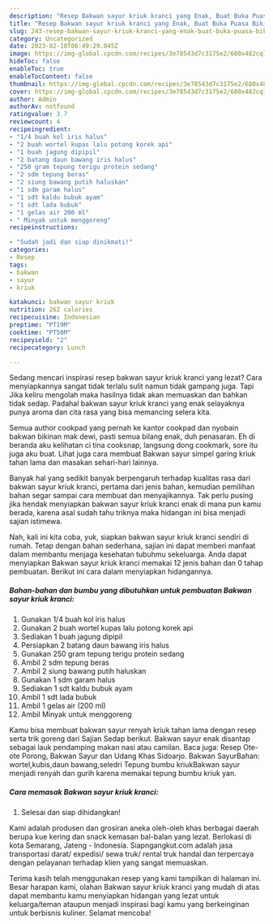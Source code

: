 ```yaml
---
description: "Resep Bakwan sayur kriuk kranci yang Enak, Buat Buka Puasa Bikin Ngiler"
title: "Resep Bakwan sayur kriuk kranci yang Enak, Buat Buka Puasa Bikin Ngiler"
slug: 243-resep-bakwan-sayur-kriuk-kranci-yang-enak-buat-buka-puasa-bikin-ngiler
category: Uncategorized
date: 2023-02-10T06:49:29.045Z
image: https://img-global.cpcdn.com/recipes/3e78543d7c3175e2/680x482cq70/bakwan-sayur-kriuk-kranci-foto-resep-utama.jpg
hideToc: false
enableToc: true
enableTocContent: false
thumbnail: https://img-global.cpcdn.com/recipes/3e78543d7c3175e2/680x482cq70/bakwan-sayur-kriuk-kranci-foto-resep-utama.jpg
cover: https://img-global.cpcdn.com/recipes/3e78543d7c3175e2/680x482cq70/bakwan-sayur-kriuk-kranci-foto-resep-utama.jpg
author: Admin
authorAv: notfound
ratingvalue: 3.7
reviewcount: 4
recipeingredient:
- "1/4 buah kol iris halus"
- "2 buah wortel kupas lalu potong korek api"
- "1 buah jagung dipipil"
- "2 batang daun bawang iris halus"
- "250 gram tepung terigu protein sedang"
- "2 sdm tepung beras"
- "2 siung bawang putih haluskan"
- "1 sdm garam halus"
- "1 sdt kaldu bubuk ayam"
- "1 sdt lada bubuk"
- "1 gelas air 200 ml"
- " Minyak untuk menggoreng"
recipeinstructions:

- "Sudah jadi dan siap dinikmati!"
categories:
- Resep
tags:
- bakwan
- sayur
- kriuk

katakunci: bakwan sayur kriuk 
nutrition: 262 calories
recipecuisine: Indonesian
preptime: "PT19M"
cooktime: "PT50M"
recipeyield: "2"
recipecategory: Lunch

---
```



Sedang mencari inspirasi resep bakwan sayur kriuk kranci yang lezat? Cara menyiapkannya sangat tidak terlalu sulit namun tidak gampang juga. Tapi Jika keliru mengolah maka hasilnya tidak akan memuaskan dan bahkan tidak sedap. Padahal bakwan sayur kriuk kranci yang enak selayaknya punya aroma dan cita rasa yang bisa memancing selera kita.


Semua author cookpad yang pernah ke kantor cookpad dan nyobain bakwan bikinan mak dewi, pasti semua bilang enak, duh penasaran. Eh di beranda aku kelihatan ci tina cooksnap, langsung dong cookmark, sore itu juga aku buat. Lihat juga cara membuat Bakwan sayur simpel garing kriuk tahan lama dan masakan sehari-hari lainnya.

Banyak hal yang sedikit banyak berpengaruh terhadap kualitas rasa dari bakwan sayur kriuk kranci, pertama dari jenis bahan, kemudian pemilihan bahan segar sampai cara membuat dan menyajikannya. Tak perlu pusing jika hendak menyiapkan bakwan sayur kriuk kranci enak di mana pun kamu berada, karena asal sudah tahu triknya maka hidangan ini bisa menjadi sajian istimewa.


Nah, kali ini kita coba, yuk, siapkan bakwan sayur kriuk kranci sendiri di rumah. Tetap dengan bahan sederhana, sajian ini dapat memberi manfaat dalam membantu menjaga kesehatan tubuhmu sekeluarga. Anda dapat menyiapkan Bakwan sayur kriuk kranci memakai 12 jenis bahan dan 0 tahap pembuatan. Berikut ini cara dalam menyiapkan hidangannya.

<!--inarticleads1-->

##### Bahan-bahan dan bumbu yang dibutuhkan untuk pembuatan Bakwan sayur kriuk kranci:

1. Gunakan 1/4 buah kol iris halus
1. Gunakan 2 buah wortel kupas lalu potong korek api
1. Sediakan 1 buah jagung dipipil
1. Persiapkan 2 batang daun bawang iris halus
1. Gunakan 250 gram tepung terigu protein sedang
1. Ambil 2 sdm tepung beras
1. Ambil 2 siung bawang putih haluskan
1. Gunakan 1 sdm garam halus
1. Sediakan 1 sdt kaldu bubuk ayam
1. Ambil 1 sdt lada bubuk
1. Ambil 1 gelas air (200 ml)
1. Ambil  Minyak untuk menggoreng


Kamu bisa membuat bakwan sayur renyah kriuk tahan lama dengan resep serta trik goreng dari Sajian Sedap berikut. Bakwan sayur enak disantap sebagai lauk pendamping makan nasi atau camilan. Baca juga: Resep Ote-ote Porong, Bakwan Sayur dan Udang Khas Sidoarjo. Bakwan SayurBahan: wortel,kubis,daun bawang,seledri Tepung bumbu kriukBakwan sayur menjadi renyah dan gurih karena memakai tepung bumbu kriuk yan. 

<!--inarticleads2-->

##### Cara memasak Bakwan sayur kriuk kranci:


1. Selesai dan siap dihidangkan!

Kami adalah produsen dan grosiran aneka oleh-oleh khas berbagai daerah berupa kue kering dan snack kemasan bal-balan yang lezat. Berlokasi di kota Semarang, Jateng - Indonesia. Siapngangkut.com adalah jasa transportasi darat/ expedisi/ sewa truk/ rental truk handal dan terpercaya dengan pelayanan terhadap klien yang sangat memuaskan. 

Terima kasih telah menggunakan resep yang kami tampilkan di halaman ini. Besar harapan kami, olahan Bakwan sayur kriuk kranci yang mudah di atas dapat membantu kamu menyiapkan hidangan yang lezat untuk keluarga/teman ataupun menjadi inspirasi bagi kamu yang berkeinginan untuk berbisnis kuliner. Selamat mencoba!
